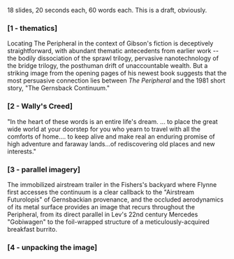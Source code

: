 18 slides, 20 seconds each, 60 words each. This is a draft, obviously.

### [1 - thematics] 

Locating The Peripheral in the context of Gibson's fiction is deceptively straightforward, with abundant thematic antecedents from earlier work -- the bodily dissociation of the sprawl trilogy, pervasive nanotechnology of the bridge trilogy, the posthuman drift of unaccountable wealth. But a striking image from the opening pages of his newest book suggests that the most persuasive connection lies between *The Peripheral* and the 1981 short story, "The Gernsback Continuum."

### [2 - Wally's Creed] 

"In the heart of these words is an entire life's dream. ... to place the great wide world at your doorstep for you who yearn to travel with all the comforts of home.... to keep alive and make real an enduring promise of high adventure and faraway lands...of rediscovering old places and new interests."


### [3 - parallel imagery] 

The immobilized airstream trailer in the Fishers's backyard where Flynne first accesses the continuum is a clear callback to the "Airstream Futurolopis" of Gernsbackian provenance, and the occluded aerodynamics of its metal surface provides an image that recurs throughout the Peripheral, from its direct parallel in Lev's 22nd century Mercedes "Gobiwagen" to the foil-wrapped structure of a meticulously-acquired breakfast burrito.

### [4 - unpacking the image]



